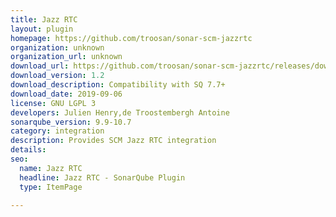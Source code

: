```yaml
---
title: Jazz RTC
layout: plugin
homepage: https://github.com/troosan/sonar-scm-jazzrtc
organization: unknown
organization_url: unknown
download_url: https://github.com/troosan/sonar-scm-jazzrtc/releases/download/1.2/sonar-scm-jazzrtc-plugin-1.2.jar
download_version: 1.2
download_description: Compatibility with SQ 7.7+
download_date: 2019-09-06
license: GNU LGPL 3
developers: Julien Henry,de Troostembergh Antoine
sonarqube_version: 9.9-10.7
category: integration
description: Provides SCM Jazz RTC integration
details: 
seo:
  name: Jazz RTC
  headline: Jazz RTC - SonarQube Plugin
  type: ItemPage

---
```

